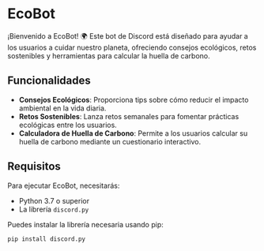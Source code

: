 # EcoBot

¡Bienvenido a EcoBot! 🌍 Este bot de Discord está diseñado para ayudar a los usuarios a cuidar nuestro planeta, ofreciendo consejos ecológicos, retos sostenibles y herramientas para calcular la huella de carbono.

## Funcionalidades

- **Consejos Ecológicos**: Proporciona tips sobre cómo reducir el impacto ambiental en la vida diaria.
- **Retos Sostenibles**: Lanza retos semanales para fomentar prácticas ecológicas entre los usuarios.
- **Calculadora de Huella de Carbono**: Permite a los usuarios calcular su huella de carbono mediante un cuestionario interactivo.

## Requisitos

Para ejecutar EcoBot, necesitarás:

- Python 3.7 o superior
- La librería `discord.py`
  
Puedes instalar la librería necesaria usando pip:

```bash
pip install discord.py
